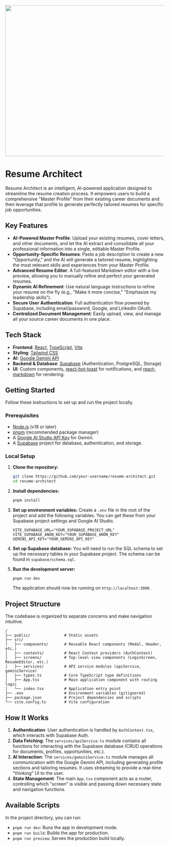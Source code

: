 <div align="center">
<img width="1200" height="475" alt="GHBanner" src="https://github.com/user-attachments/assets/0aa67016-6eaf-458a-adb2-6e31a0763ed6" />
</div>

# Resume Architect

Resume Architect is an intelligent, AI-powered application designed to streamline the resume creation process. It empowers users to build a comprehensive "Master Profile" from their existing career documents and then leverage that profile to generate perfectly tailored resumes for specific job opportunities.

## Key Features

- **AI-Powered Master Profile**: Upload your existing resumes, cover letters, and other documents, and let the AI extract and consolidate all your professional information into a single, editable Master Profile.
- **Opportunity-Specific Resumes**: Paste a job description to create a new "Opportunity," and the AI will generate a tailored resume, highlighting the most relevant skills and experiences from your Master Profile.
- **Advanced Resume Editor**: A full-featured Markdown editor with a live preview, allowing you to manually refine and perfect your generated resumes.
- **Dynamic AI Refinement**: Use natural language instructions to refine your resume on the fly (e.g., "Make it more concise," "Emphasize my leadership skills").
- **Secure User Authentication**: Full authentication flow powered by Supabase, including email/password, Google, and LinkedIn OAuth.
- **Centralized Document Management**: Easily upload, view, and manage all your source career documents in one place.

## Tech Stack

- **Frontend**: [React](https://reactjs.org/), [TypeScript](https://www.typescriptlang.org/), [Vite](https://vitejs.dev/)
- **Styling**: [Tailwind CSS](https://tailwindcss.com/)
- **AI**: [Google Gemini API](https://ai.google.dev/)
- **Backend & Database**: [Supabase](https://supabase.io/) (Authentication, PostgreSQL, Storage)
- **UI**: Custom components, [react-hot-toast](https://react-hot-toast.com/) for notifications, and [react-markdown](https://github.com/remarkjs/react-markdown) for rendering.

## Getting Started

Follow these instructions to set up and run the project locally.

### Prerequisites

- [Node.js](https://nodejs.org/) (v18 or later)
- [pnpm](https://pnpm.io/) (recommended package manager)
- A [Google AI Studio API Key](https://ai.studio.google.com/) for Gemini.
- A [Supabase](https://supabase.io/) project for database, authentication, and storage.

### Local Setup

1.  **Clone the repository:**
    ```bash
    git clone https://github.com/your-username/resume-architect.git
    cd resume-architect
    ```

2.  **Install dependencies:**
    ```bash
    pnpm install
    ```

3.  **Set up environment variables:**
    Create a `.env` file in the root of the project and add the following variables. You can get these from your Supabase project settings and Google AI Studio.

    ```env
    VITE_SUPABASE_URL="YOUR_SUPABASE_PROJECT_URL"
    VITE_SUPABASE_ANON_KEY="YOUR_SUPABASE_ANON_KEY"
    GEMINI_API_KEY="YOUR_GEMINI_API_KEY"
    ```

4.  **Set up Supabase database:**
    You will need to run the SQL schema to set up the necessary tables in your Supabase project. The schema can be found in `supabase/schema.sql`.

5.  **Run the development server:**
    ```bash
    pnpm run dev
    ```
    The application should now be running on `http://localhost:3000`.

## Project Structure

The codebase is organized to separate concerns and make navigation intuitive.

```
/
├── public/               # Static assets
├── src/
│   ├── components/       # Reusable React components (Modal, Header, etc.)
│   ├── contexts/         # React Context providers (AuthContext)
│   ├── screens/          # Top-level view components (LoginScreen, ResumeEditor, etc.)
│   ├── services/         # API service modules (apiService, geminiService)
│   ├── types.ts          # Core TypeScript type definitions
│   ├── App.tsx           # Main application component with routing logic
│   └── index.tsx         # Application entry point
├── .env                  # Environment variables (gitignored)
├── package.json          # Project dependencies and scripts
└── vite.config.ts        # Vite configuration
```

## How It Works

1.  **Authentication**: User authentication is handled by `AuthContext.tsx`, which interacts with Supabase Auth.
2.  **Data Fetching**: The `services/apiService.ts` module contains all functions for interacting with the Supabase database (CRUD operations for documents, profiles, opportunities, etc.).
3.  **AI Interaction**: The `services/geminiService.ts` module manages all communication with the Google Gemini API, including generating profile sections and tailoring resumes. It uses streaming to provide a real-time "thinking" UI to the user.
4.  **State Management**: The main `App.tsx` component acts as a router, controlling which "screen" is visible and passing down necessary state and navigation functions.

## Available Scripts

In the project directory, you can run:

- `pnpm run dev`: Runs the app in development mode.
- `pnpm run build`: Builds the app for production.
- `pnpm run preview`: Serves the production build locally.

